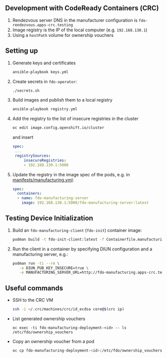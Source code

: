 ## Development with CodeReady Containers (СRC)

1. Rendezvous server DNS in the manufacturer configuration is `fdo-rendezvous.apps-crc.testing`
2. Image registry is the IP of the local computer (e.g. `192.168.130.1`)
3. Using a `hostPath` volume for ownership vouchers

## Setting up

1. Generate keys and certificates

   ```sh
   ansible-playbook keys.yml
   ```

2. Create secrets in `fdo-operator`:

   ```sh
   ./secrets.sh
   ```

3. Build images and publish them to a local registry

   ```sh
   ansible-playbook registry.yml
   ```

4. Add the registry to the list of insecure registries in the cluster

   ```sh
   oc edit image.config.openshift.io/cluster
   ```

   and insert

   ```yaml
   spec:
    ...
    registrySources:
        insecureRegistries:
        - 192.168.130.1:5000
   ```

5. Update the registry in the image spec of the pods, e.g. in [manifests/manufacturing.yml](manifests/manufacturing.yml):

   ```yaml
   spec:
     containers:
     - name: fdo-manufacturing-server
       image: 192.168.130.1:5000/fdo-manufacturing-server:latest
   ```

## Testing Device Initialization

1. Build an `fdo-manufacturing-client` (`fdo-init`) container image:

   ```sh
   podman build -t fdo-init-client:latest -f Containerfile.manufacturing-client
   ```

2. Run the client in a container by specifying DIUN configuration and a manufacturing server, e.g.:

   ```sh
   podman run -ti --rm \
      -e DIUN_PUB_KEY_INSECURE=true \
      -e MANUFACTURING_SERVER_URL=http://fdo-manufacturing.apps-crc.testing fdo-init-client:latest
   ```

## Useful commands

* SSH to the CRC VM

  ```sh
  ssh -i ~/.crc/machines/crc/id_ecdsa core@$(crc ip)
  ```

* List generated ownership vouchers

  ```
  oc exec -ti fdo-manufacturing-deployment-<id> -- ls /etc/fdo/ownership_vouchers
  ```

* Copy an ownership voucher from a pod

  ```sh
  oc cp fdo-manufacturing-deployment-<id>:/etc/fdo/ownership_vouchers/<filename> <filename>
  ```


